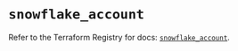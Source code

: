 # `snowflake_account`

Refer to the Terraform Registry for docs: [`snowflake_account`](https://registry.terraform.io/providers/snowflakedb/snowflake/2.5.0/docs/resources/account).

